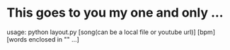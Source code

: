 # This goes to you my one and only ...

usage: python layout.py [song(can be a local file or youtube url)] [bpm] [words enclosed in "" ...]
